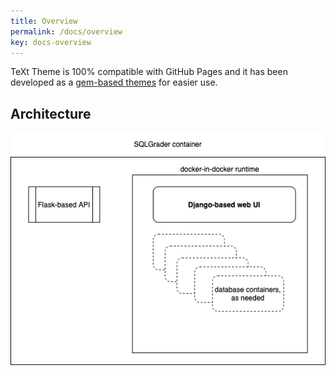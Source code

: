 ```yaml
---
title: Overview
permalink: /docs/overview
key: docs-overview
---
```


TeXt Theme is 100% compatible with GitHub Pages and it has been developed as a [gem-based themes](https://jekyllrb.com/docs/themes/) for easier use.

## Architecture

![SQLGrader Architecture](/assets/diagrams/arch.png)